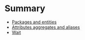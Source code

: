 # Summary

- [Packages and entities](./chapter_1.md)
- [Attributes aggregates and aliases](./chapter_2.md)
- [Wait](./chapter_3.md)

